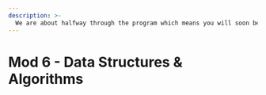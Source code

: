 ```yaml
---
description: >-
  We are about halfway through the program which means you will soon be diving into your first technical interviews! To celebrate this milestone, we're going to take a brief detour and learn some of the most important concepts that you will encounter in those technical interviews. Data Structures & Algorithms is a fun chance to dive deep into code challenges!
---
```


# Mod 6 - Data Structures & Algorithms

